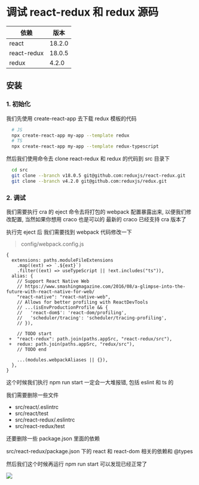 # 调试 react-redux 和 redux 源码

| 依赖        | 版本   |
| ----------- | ------ |
| react       | 18.2.0 |
| react-redux | 18.0.5 |
| redux       | 4.2.0  |

## 安装

### 1. 初始化

我们先使用 create-react-app 去下载 redux 模板的代码

```bash
  # JS
  npx create-react-app my-app --template redux
  # TS
  npx create-react-app my-app --template redux-typescript
```

然后我们使用命令去 clone react-redux 和 redux 的代码到 src 目录下

```bash
  cd src
  git clone --branch v18.0.5 git@github.com:reduxjs/react-redux.git
  git clone --branch v4.2.0 git@github.com:reduxjs/redux.git
```

### 2. 调试

我们需要执行 cra 的 eject 命令去将打包的 webpack 配置暴露出来, 以便我们修改配置, 当然如果你想用 craco 也是可以的 最新的 craco 已经支持 cra 版本了

执行完 eject 后 我们需要找到 webpack 代码修改一下

> config/webpack.config.js

```JS
{
  extensions: paths.moduleFileExtensions
    .map((ext) => `.${ext}`)
    .filter((ext) => useTypeScript || !ext.includes("ts")),
  alias: {
    // Support React Native Web
    // https://www.smashingmagazine.com/2016/08/a-glimpse-into-the-future-with-react-native-for-web/
    "react-native": "react-native-web",
    // Allows for better profiling with ReactDevTools
    // ...(isEnvProductionProfile && {
    //   'react-dom$': 'react-dom/profiling',
    //   'scheduler/tracing': 'scheduler/tracing-profiling',
    // }),

    // TODO start
 +  "react-redux": path.join(paths.appSrc, "react-redux/src"),
 +  redux: path.join(paths.appSrc, "redux/src"),
    // TODO end

    ...(modules.webpackAliases || {}),
  },
}
```

这个时候我们执行 npm run start 一定会一大堆报错, 包括 eslint 和 ts 的

我们需要删除一些文件

- src/react/.eslintrc
- src/react/test
- src/react-redux/.eslintrc
- src/react-redux/test

还要删除一些 package.json 里面的依赖

src/react-redux/package.json 下的 react 和 react-dom 相关的依赖和 @types

然后我们这个时候再运行 npm run start 可以发现已经正常了

<image src="public/result.png">
